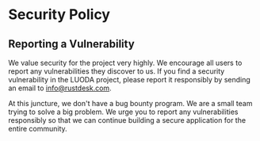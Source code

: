 # Security Policy

## Reporting a Vulnerability

We value security for the project very highly. We encourage all users to report any vulnerabilities they discover to us.
If you find a security vulnerability in the LUODA project, please report it responsibly by sending an email to info@rustdesk.com.

At this juncture, we don't have a bug bounty program. We are a small team trying to solve a big problem. We urge you to report any vulnerabilities responsibly
so that we can continue building a secure application for the entire community.

